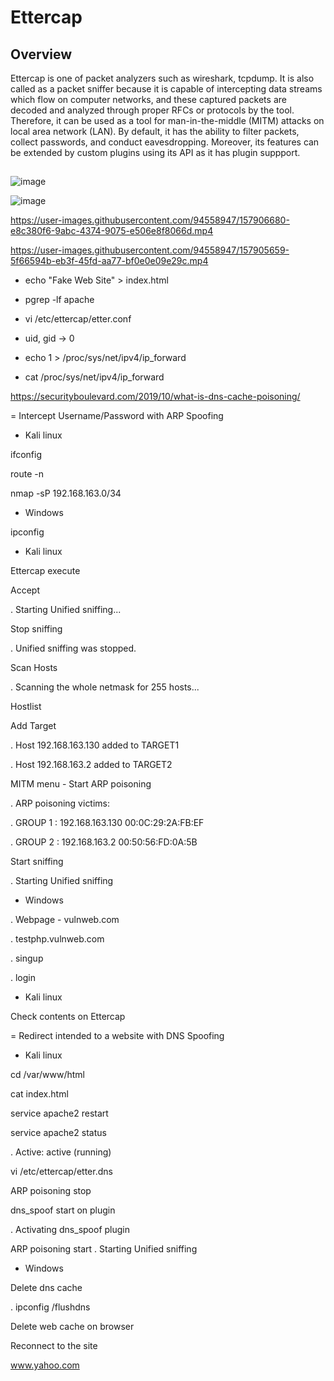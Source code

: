# Ettercap
## Overview
Ettercap is one of packet analyzers such as wireshark, tcpdump. It is also called as a packet sniffer because it is capable of intercepting data streams which flow on computer networks, and these captured packets are decoded and analyzed through proper RFCs or protocols by the tool. Therefore, it can be used as a tool for man-in-the-middle (MITM) attacks on local area network (LAN). By default, it has the ability to filter packets, collect passwords, and conduct eavesdropping. Moreover, its features can be extended by custom plugins using its API as it has plugin suppport.

## 



![image](https://user-images.githubusercontent.com/94558947/157905357-82de4fac-96a1-457b-8496-20ad011c9186.png)



![image](https://user-images.githubusercontent.com/94558947/157905160-0b800108-c3ad-4eda-815a-a7c67b7de545.png)



https://user-images.githubusercontent.com/94558947/157906680-e8c380f6-9abc-4374-9075-e506e8f8066d.mp4

https://user-images.githubusercontent.com/94558947/157905659-5f66594b-eb3f-45fd-aa77-bf0e0e09e29c.mp4

- echo "Fake Web Site" > index.html

- pgrep -lf apache

- vi /etc/ettercap/etter.conf
- uid, gid -> 0

- echo 1 > /proc/sys/net/ipv4/ip_forward
- cat /proc/sys/net/ipv4/ip_forward

https://securityboulevard.com/2019/10/what-is-dns-cache-poisoning/


= Intercept Username/Password with ARP Spoofing

- Kali linux

ifconfig

route -n

nmap -sP 192.168.163.0/34

- Windows

ipconfig

- Kali linux

Ettercap execute

Accept

. Starting Unified sniffing...

Stop sniffing

. Unified sniffing was stopped.

Scan Hosts

. Scanning the whole netmask for 255 hosts...

Hostlist

Add Target

. Host 192.168.163.130 added to TARGET1

. Host 192.168.163.2 added to TARGET2

MITM menu - Start ARP poisoning

. ARP poisoning victims:

. GROUP 1 : 192.168.163.130 00:0C:29:2A:FB:EF

. GROUP 2 : 192.168.163.2 00:50:56:FD:0A:5B

Start sniffing

. Starting Unified sniffing

- Windows

. Webpage - vulnweb.com

. testphp.vulnweb.com

. singup

. login

- Kali linux

Check contents on Ettercap


= Redirect intended to a website with DNS Spoofing

- Kali linux

cd /var/www/html

cat index.html

service apache2 restart

service apache2 status

. Active: active (running)

vi /etc/ettercap/etter.dns

ARP poisoning stop

dns_spoof start on plugin

. Activating dns_spoof plugin

ARP poisoning start
. Starting Unified sniffing

- Windows

Delete dns cache

. ipconfig /flushdns

Delete web cache on browser

Reconnect to the site

www.yahoo.com


